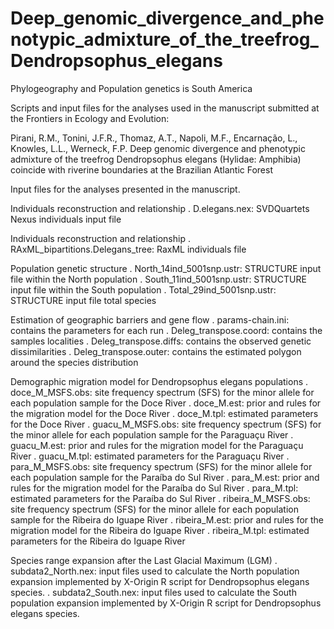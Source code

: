 # Deep_genomic_divergence_and_phenotypic_admixture_of_the_treefrog_Dendropsophus_elegans


Phylogeography and Population genetics is South America

Scripts and input files for the analyses used in the manuscript submitted at the Frontiers in Ecology and Evolution:

Pirani, R.M., Tonini, J.F.R., Thomaz, A.T., Napoli, M.F., Encarnação, L., Knowles, L.L., Werneck, F.P.
Deep genomic divergence and phenotypic admixture of the treefrog Dendropsophus elegans (Hylidae: Amphibia) coincide with riverine boundaries at the Brazilian Atlantic Forest


Input files for the analyses presented in the manuscript.

Individuals reconstruction and relationship
. D.elegans.nex: SVDQuartets Nexus individuals input file

Individuals reconstruction and relationship
. RAxML_bipartitions.Delegans_tree: RaxML individuals file

Population genetic structure
. North_14ind_5001snp.ustr: STRUCTURE input file within the North population
. South_11ind_5001snp.ustr: STRUCTURE input file within the South population
. Total_29ind_5001snp.ustr: STRUCTURE input file total species

Estimation of geographic barriers and gene flow
. params-chain.ini: contains the parameters for each run
. Deleg_transpose.coord: contains the samples localities
. Deleg_transpose.diffs: contains the observed genetic dissimilarities
. Deleg_transpose.outer: contains the estimated polygon around the species distribution

Demographic migration model for Dendropsophus elegans populations
. doce_M_MSFS.obs: site frequency spectrum (SFS) for the minor allele for each population sample for the Doce River
. doce_M.est: prior and rules for the migration model for the Doce River
. doce_M.tpl: estimated parameters for the Doce River
. guacu_M_MSFS.obs: site frequency spectrum (SFS) for the minor allele for each population sample for the Paraguaçu River
. guacu_M.est: prior and rules for the migration model for the Paraguaçu River
. guacu_M.tpl: estimated parameters for the Paraguaçu River
. para_M_MSFS.obs: site frequency spectrum (SFS) for the minor allele for each population sample for the Paraíba do Sul River
. para_M.est: prior and rules for the migration model for the Paraíba do Sul River
. para_M.tpl: estimated parameters for the Paraíba do Sul River
. ribeira_M_MSFS.obs: site frequency spectrum (SFS) for the minor allele for each population sample for the Ribeira do Iguape River
. ribeira_M.est: prior and rules for the migration model for the Ribeira do Iguape River
. ribeira_M.tpl: estimated parameters for the Ribeira do Iguape River


Species range expansion after the Last Glacial Maximum (LGM)
. subdata2_North.nex: input files used to calculate the North population expansion implemented by X-Origin R script for Dendropsophus elegans species. 
. subdata2_South.nex: input files used to calculate the South population expansion implemented by X-Origin R script for Dendropsophus elegans species. 
